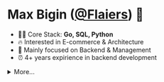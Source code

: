 # Max Bigin ([@Flaiers](https://github.com/flaiers)) 👋

- 👨‍💻 Core Stack: **Go, SQL, Python**
- 🔥 Interested in E-commerce & Architecture
- 💼 Mainly focused on Backend & Management
- ⏰ 4+ years expirience in backend development

<details>
  <p><summary>More...</summary></p>
  <img alt="GitHub stats" src="https://github-readme-stats.vercel.app/api?username=flaiers&count_private=true&show_icons=true&hide_title=true&card_width=450">
  <img alt="Top Langs" src="https://github-readme-stats.vercel.app/api/top-langs?username=flaiers&layout=compact&card_width=450">
</details>
